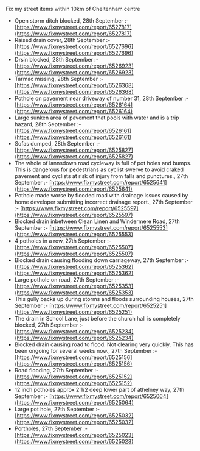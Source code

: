 Fix my street items within 10km of Cheltenham centre

<!-- fix_marker starts -->

- Open storm ditch blocked, 28th September :- [https://www.fixmystreet.com/report/6527817](https://www.fixmystreet.com/report/6527817)
- Raised drain cover, 28th September :- [https://www.fixmystreet.com/report/6527696](https://www.fixmystreet.com/report/6527696)
- Drsin blocked, 28th September :- [https://www.fixmystreet.com/report/6526923](https://www.fixmystreet.com/report/6526923)
- Tarmac missing, 28th September :- [https://www.fixmystreet.com/report/6526368](https://www.fixmystreet.com/report/6526368)
- Pothole on pavement near driveway of number 31, 28th September :- [https://www.fixmystreet.com/report/6526164](https://www.fixmystreet.com/report/6526164)
- Large sunken area of pavement that pools with water and is a trip hazard, 28th September :- [https://www.fixmystreet.com/report/6526161](https://www.fixmystreet.com/report/6526161)
- Sofas dumped, 28th September :- [https://www.fixmystreet.com/report/6525827](https://www.fixmystreet.com/report/6525827)
- The whole of lannsdown road cycleway is full of pot holes and bumps. This is dangerous for pedestrians as cyclist swerve to avoid craked pavement and cyclists at risk of injury from falls and punctures., 27th September :- [https://www.fixmystreet.com/report/6525641](https://www.fixmystreet.com/report/6525641)
- Pothole made worse by flooded road with drainage issues caused by home developer submitting incorrect drainage report., 27th September :- [https://www.fixmystreet.com/report/6525597](https://www.fixmystreet.com/report/6525597)
- Blocked drain inbetween Clean Linen and Windermere Road, 27th September :- [https://www.fixmystreet.com/report/6525553](https://www.fixmystreet.com/report/6525553)
- 4 potholes in a row, 27th September :- [https://www.fixmystreet.com/report/6525507](https://www.fixmystreet.com/report/6525507)
- Blocked drain causing flooding down carriageway, 27th September :- [https://www.fixmystreet.com/report/6525362](https://www.fixmystreet.com/report/6525362)
- Large pothole on road, 27th September :- [https://www.fixmystreet.com/report/6525353](https://www.fixmystreet.com/report/6525353)
- This gully backs up during storms and floods surrounding houses, 27th September :- [https://www.fixmystreet.com/report/6525251](https://www.fixmystreet.com/report/6525251)
- The drain in School Lane, just before the church hall is completely blocked, 27th September :- [https://www.fixmystreet.com/report/6525234](https://www.fixmystreet.com/report/6525234)
- Blocked drain causing road to flood. Not clearing very quickly. This has been ongoing for several weeks now., 27th September :- [https://www.fixmystreet.com/report/6525156](https://www.fixmystreet.com/report/6525156)
- Road flooding, 27th September :- [https://www.fixmystreet.com/report/6525152](https://www.fixmystreet.com/report/6525152)
- 12 inch potholes approx 2 1/2 deep lower part of athelney way, 27th September :- [https://www.fixmystreet.com/report/6525064](https://www.fixmystreet.com/report/6525064)
- Large pot hole, 27th September :- [https://www.fixmystreet.com/report/6525032](https://www.fixmystreet.com/report/6525032)
- Portholes, 27th September :- [https://www.fixmystreet.com/report/6525023](https://www.fixmystreet.com/report/6525023)

<!-- fix_marker ends -->